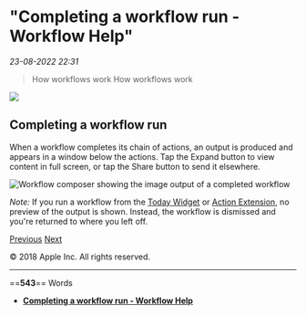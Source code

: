 # "Completing a workflow run - Workflow Help"

*23-08-2022 22:31* 

> How workflows work
How workflows work

![](https://help.apple.com/workflow/en.lproj/GlobalArt/AppIconDefault_Workflow.png)

## Completing a workflow run

When a workflow completes its chain of actions, an output is produced and appears in a window below the actions. Tap the Expand button to view content in full screen, or tap the Share button to send it elsewhere.

![Workflow composer showing the image output of a completed workflow](https://help.apple.com/workflow/en.lproj/Art/S0028_ReachingEnd.png)

*Note:* If you run a workflow from the [Today Widget](https://help.apple.com/workflow/#/apda11a05448) or [Action Extension](https://help.apple.com/workflow/#/apd163eb9f95), no preview of the output is shown. Instead, the workflow is dismissed and you're returned to where you left off.

[Previous](https://help.apple.com/workflow/#/apda4856024a) [Next](https://help.apple.com/workflow/#/apd54a66af3d)

© 2018 Apple Inc. All rights reserved.
***

==**543**== Words

- **[Completing a workflow run - Workflow Help](https://help.apple.com/workflow/#/apd2d07e340d)**